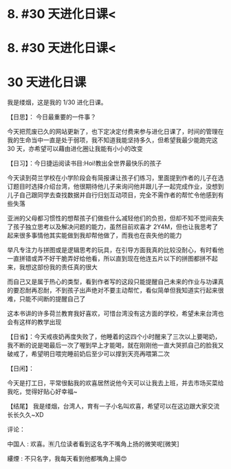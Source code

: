 # 8\. #30 天进化日课<

# 8\. #30 天进化日课<

# 30 天进化日课

我是缕烟，这是我的 1/30 进化日课。

【日思】： 今日最重要的一件事？

今天把荒废已久的网站更新了，也下定决定付费来参与进化日课了，时间的管理在我的生命当中一直是处于弱项，我不知道我能坚持多久，但希望我最少能跑完这 30 天，亦希望可以藉由进化圈让我能有小小的改变

【日习】：今日捷运阅读书目:Hoi!教出全世界最快乐的孩子

今天读到荷兰学校在小学阶段会有简报课让孩子们练习，里面提到作者的儿子在选订题目时选择介绍台湾，他很期待他儿子来询问他并跟儿子一起完成作业，没想到儿子自己跟同学去查找数据并自行归划互动项目，完全不需作者的帮忙令他感到有些失落

亚洲的父母都习惯性的想帮孩子们做些什么减轻他们的负担，但却不知不觉间丧失了孩子独立思考以及解决问题的能力，虽然目前欢喜才 2Y4M，但也让我思考了起来很多事情他其实能做到我却帮他做了，而我也在丧失他的能力

举凡专注力与拼图或是逻辑思考的玩具，在引导方面我真的比较没耐心，有时看他一直拼错或弄不好干脆弄好给他看，所以直到现在他连五片以下的拼图都拼不起来，我想这部份我的责任真的很大

而自己又是属于热心的类型，看到作者写的这段只能提醒自己未来的作业与功课真的要忍耐再忍耐，不到孩子出声绝对不要主动帮忙，看似简单但我知道实行起来很难，只能不间断的提醒自己了

这本书讲的许多荷兰教育我好喜欢，可惜台湾没有这方面的学校，希望未来台湾也会有这样的教学出现

【日省】：今天戒夜奶再度失败了，他睡着的这四个小时醒来了三次以上要喝奶，我不断的说是喝最后一次了喔到早上才能喝，就在刚刚他一直大哭抓自己的脸我又破戒了，希望明日喂完睡前奶后至少可以撑到天亮再喂第二次

【日闲】：

今天是打工日，平常很黏我的欢喜居然说他今天可以让我去上班，并去市场买菜给我吃，觉得好贴心好幸福~

【结尾】 我是缕烟，台湾人，育有一子小名叫欢喜，希望可以在这边跟大家交流长长久久~XD

评论：

中国人 : 欢喜。🈶️几位读者看到这名字不嘴角上扬的微笑呢[微笑]

縷煙 : 不只名字，我每天看到他都嘴角上揚😍